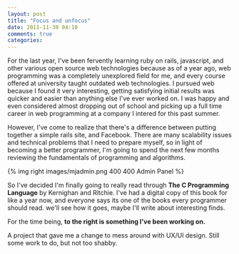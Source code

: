 ```yaml
---
layout: post
title: "Focus and unfocus"
date: 2011-11-30 04:10
comments: true
categories: 
---
```


For the last year, I've been fervently learning ruby on rails, javascript, and other
various open source web technologies because as of a year ago, web programming was a completely
unexplored field for me, and every course offered at university taught outdated
web technologies. I pursued web because I found it very interesting, getting satisfying initial
results was quicker and easier than anything else I've ever worked on. I was happy and even considered almost
dropping out of school and picking up a full time career in web programming at a company I intered for
this past summer.

However, I've come to realize that there's a difference between putting together a simple rails
site, and Facebook. There are many scalability issues and technical problems that I need
to prepare myself, so in light of becoming a better programmer, I'm going to spend
the next few months reviewing the fundamentals of programming and algorithms.

{% img right images/mjadmin.png 400 400 Admin Panel %}

So I've decided I'm finally going to really read through __The C Programming Language__ by 
Kernighan and Ritchie. I've had a digital copy of this book for like a year 
now, and everyone says its one of the books every programmer should read. we'll
see how it goes, maybe I'll write about interesting finds.

For the time being, __to the right is something I've been working on.__

A project that gave me a change to mess around with UX/UI design. Still
some work to do, but not too shabby.
